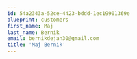 ```yaml
---
id: 54a2343a-52ce-4423-bddd-1ec19901369e
blueprint: customers
first_name: Maj
last_name: Bernik
email: bernikdejan30@gmail.com
title: 'Maj Bernik'
---
```

